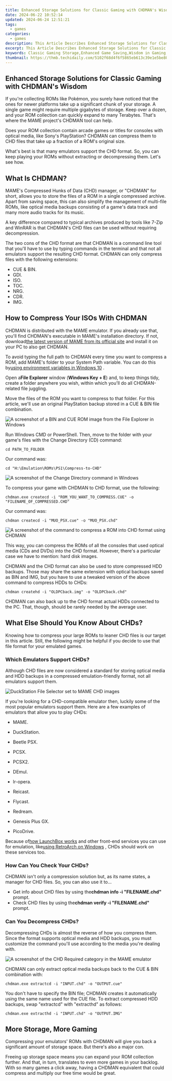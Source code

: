 ```yaml
---
title: Enhanced Storage Solutions for Classic Gaming with CHDMAN's Wisdom
date: 2024-06-22 10:52:14
updated: 2024-06-24 12:51:21
tags:
  - games
categories:
  - games
description: This Article Describes Enhanced Storage Solutions for Classic Gaming with CHDMAN's Wisdom
excerpt: This Article Describes Enhanced Storage Solutions for Classic Gaming with CHDMAN's Wisdom
keywords: Classic Gaming Storage,Enhanced Game Saving,Wisdom in Gaming,CHDMAN Tech Upgrade,Modernized Retro Games,Optimized Digital Archives,CHDMAN's Secure Save
thumbnail: https://thmb.techidaily.com/5102f68d4f6f5865eb613c39e1e5be805ea96bcf031e721bf44a46da711c7234.jpg
---
```


## Enhanced Storage Solutions for Classic Gaming with CHDMAN's Wisdom

 If you're collecting ROMs like Pokémon, you surely have noticed that the ones for newer platforms take up a significant chunk of your storage. A single game might require multiple gigabytes of storage. Keep over a dozen, and your ROM collection can quickly expand to many Terabytes. That's where the MAME project's CHDMAN tool can help.

 Does your ROM collection contain arcade games or titles for consoles with optical media, like Sony's PlayStation? CHDMAN can compress them to CHD files that take up a fraction of a ROM's original size.

 What's best is that many emulators support the CHD format. So, you can keep playing your ROMs without extracting or decompressing them. Let's see how.

## What Is CHDMAN?

 MAME's Compressed Hunks of Data (CHD) manager, or "CHDMAN" for short, allows you to store the files of a ROM in a single compressed archive. Apart from saving space, this can also simplify the management of multi-file ROMs, like optical media backups consisting of a game's data track and many more audio tracks for its music.

 A key difference compared to typical archives produced by tools like 7-Zip and WinRAR is that CHDMAN's CHD files can be used without requiring decompression.

 The two cons of the CHD format are that CHDMAN is a command line tool that you'll have to use by typing commands in the terminal and that not all emulators support the resulting CHD format. CHDMAN can only compress files with the following extensions:

* CUE & BIN.
* GDI.
* ISO.
* TOC.
* NRG.
* CDR.
* IMG.

## How to Compress Your ISOs With CHDMAN

 CHDMAN is distributed with the MAME emulator. If you already use that, you'll find CHDMAN's executable in MAME's installation directory. If not, download[the latest version of MAME from its official site](https://www.mamedev.org/) and install it on your PC to also get CHDMAN.

 To avoid typing the full path to CHDMAN every time you want to compress a ROM, add MAME's folder to your System Path variable. You can do this by[using environment variables in Windows 10](https://www.makeuseof.com/how-to-use-environment-variables-in-windows-10/) .

 Open a**File Explorer** window (**Windows Key + E**) and, to keep things tidy, create a folder anywhere you wish, within which you'll do all CHDMAN-related file juggling.

 Move the files of the ROM you want to compress to that folder. For this article, we'll use an original PlayStation backup stored in a CUE & BIN file combination.

![A screenshot of a BIN and CUE ROM image from the File Explorer in Windows](https://static1.makeuseofimages.com/wordpress/wp-content/uploads/2023/09/bin-and-cue-in-windows-file-explorer.jpg)

 Run Windows CMD or PowerShell. Then, move to the folder with your game's files with the Change Directory (CD) command:

`cd PATH_TO_FOLDER`

Our command was:

`cd "H:\Emulation\ROMs\PS1\Compress-to-CHD"`

![A screenshot of the Change Directory command in Windows](https://static1.makeuseofimages.com/wordpress/wp-content/uploads/2023/09/cd-command-in-cmd.jpg)

To compress your game with CHDMAN to CHD format, use the following:

`chdman.exe createcd -i "ROM_YOU_WANT_TO_COMPRESS.CUE" -o "FILENAME_OF_COMPRESSED.CHD"`

Our command was:

`chdman createcd -i "MUO_PSX.cue" -o "MUO_PSX.chd"  
`

![A screenshot of the command to compress a ROM into CHD format using CHDMAN](https://static1.makeuseofimages.com/wordpress/wp-content/uploads/2023/09/chdman-createcd-command-in-cmd.jpg)

 This way, you can compress the ROMs of all the consoles that used optical media (CDs and DVDs) into the CHD format. However, there's a particular case we have to mention: hard disk images.

 CHDMAN and the CHD format can also be used to store compressed HDD backups. Those may share the same extension with optical backups saved as BIN and IMG, but you have to use a tweaked version of the above command to compress HDDs to CHDs:

`chdman createhd -i "OLDPCback.img" -o "OLDPCback.chd"`

 CHDMAN can also back up to the CHD format actual HDDs connected to the PC. That, though, should be rarely needed by the average user.

## What Else Should You Know About CHDs?

 Knowing how to compress your large ROMs to leaner CHD files is our target in this article. Still, the following might be helpful if you decide to use that file format for your emulated games.

### Which Emulators Support CHDs?

 Although CHD files are now considered a standard for storing optical media and HDD backups in a compressed emulation-friendly format, not all emulators support them.

![DuckStation File Selector set to MAME CHD images](https://static1.makeuseofimages.com/wordpress/wp-content/uploads/2023/09/duckstation-chd-file-selection-1.jpg)

 If you're looking for a CHD-compatible emulator then, luckily some of the most popular emulators support them. Here are a few examples of emulators that allow you to play CHDs:

* MAME.
* DuckStation.
* Beetle PSX.
* PCSX.
* PCSX2.

* DEmul.
* lr-opera.
* Reicast.
* Flycast.
* Redream.
* Genesis Plus GX.
* PicoDrive.

 Because of[how LaunchBox works](https://www.makeuseof.com/what-is-launchbox-how-it-works/) and other front-end services you can use for emulation, like[using RetroArch on Windows](https://www.makeuseof.com/windows-retroarch-setup/) , CHDs should work on these services too.

### How Can You Check Your CHDs?

 CHDMAN isn't only a compression solution but, as its name states, a manager for CHD files. So, you can also use it to...

* Get info about CHD files by using the**chdman info -i "FILENAME.chd"** prompt.
* Check CHD files by using the**chdman verify -i "FILENAME.chd"** prompt.

### Can You Decompress CHDs?

 Decompressing CHDs is almost the reverse of how you compress them. Since the format supports optical media and HDD backups, you must customize the command you'll use according to the media you're dealing with.

![A screenshot of the CHD Required category in the MAME emulator](https://static1.makeuseofimages.com/wordpress/wp-content/uploads/2023/09/mame-requires-chd-filter.jpg)

 CHDMAN can only extract optical media backups back to the CUE & BIN combination with:

`chdman.exe extractcd -i "INPUT.chd" -o "OUTPUT.cue"`

 You don't have to specify the BIN file; CHDMAN creates it automatically using the same name used for the CUE file. To extract compressed HDD backups, swap "extractcd" with "extracthd" as follows:

`chdman.exe extracthd -i "INPUT.chd" -o "OUTPUT.IMG"`

## More Storage, More Gaming

 Compressing your emulators' ROMs with CHDMAN will give you back a significant amount of storage space. But there's also a major con.

 Freeing up storage space means you can expand your ROM collection further. And that, in turn, translates to even more games in your backlog. With so many games a click away, having a CHDMAN equivalent that could compress and multiply our free time would be great.


<ins class="adsbygoogle"
     style="display:block"
     data-ad-format="autorelaxed"
     data-ad-client="ca-pub-7571918770474297"
     data-ad-slot="1223367746"></ins>



<ins class="adsbygoogle"
     style="display:block"
     data-ad-client="ca-pub-7571918770474297"
     data-ad-slot="8358498916"
     data-ad-format="auto"
     data-full-width-responsive="true"></ins>
